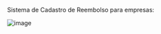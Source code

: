 Sistema de Cadastro de Reembolso para empresas:

![image](https://github.com/user-attachments/assets/b6730fd1-2948-4911-ada2-e2712dd25dd6)
